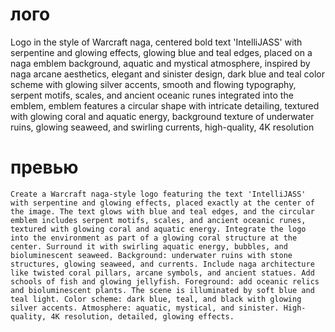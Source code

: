 # лого

Logo in the style of Warcraft naga, centered bold text 'IntelliJASS' with serpentine and glowing effects, glowing blue
and teal edges, placed on a naga emblem background, aquatic and mystical atmosphere, inspired by naga arcane aesthetics,
elegant and sinister design, dark blue and teal color scheme with glowing silver accents, smooth and flowing typography,
serpent motifs, scales, and ancient oceanic runes integrated into the emblem, emblem features a circular shape with
intricate detailing, textured with glowing coral and aquatic energy, background texture of underwater ruins, glowing
seaweed, and swirling currents, high-quality, 4K resolution

# превью

```
Create a Warcraft naga-style logo featuring the text 'IntelliJASS' with serpentine and glowing effects, placed exactly at the center of the image. The text glows with blue and teal edges, and the circular emblem includes serpent motifs, scales, and ancient oceanic runes, textured with glowing coral and aquatic energy. Integrate the logo into the environment as part of a glowing coral structure at the center. Surround it with swirling aquatic energy, bubbles, and bioluminescent seaweed. Background: underwater ruins with stone structures, glowing seaweed, and currents. Include naga architecture like twisted coral pillars, arcane symbols, and ancient statues. Add schools of fish and glowing jellyfish. Foreground: add oceanic relics and bioluminescent plants. The scene is illuminated by soft blue and teal light. Color scheme: dark blue, teal, and black with glowing silver accents. Atmosphere: aquatic, mystical, and sinister. High-quality, 4K resolution, detailed, glowing effects.
```
